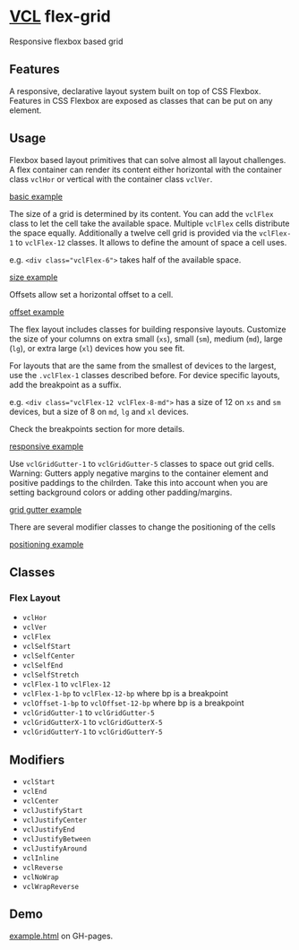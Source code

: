 # [VCL](https://vcl.github.io/) flex-grid

Responsive flexbox based grid

## Features

A responsive, declarative layout system built on top of CSS Flexbox.
Features in CSS Flexbox are exposed as classes that can be put on any element.

## Usage

Flexbox based layout primitives that can solve almost all layout challenges.
A flex container can render its content either horizontal with the container class `vclHor` or vertical with the container class `vclVer`.

[basic example](/demo/example-basic.html)

The size of a grid is determined by its content. You can add the `vclFlex` class to let the cell take the available space. Multiple `vclFlex` cells distribute the space equally.
Additionally a twelve cell grid is provided via the `vclFlex-1` to `vclFlex-12` classes. It allows to define the amount of space a cell uses.

e.g. `<div class="vclFlex-6">` takes half of the available space.

[size example](/demo/example-size.html)

Offsets allow set a horizontal offset to a cell.

[offset example](/demo/example-offset.html)

The flex layout includes classes for building responsive layouts.
Customize the size of your columns on extra small (`xs`), small (`sm`), medium (`md`), large (`lg`), or extra large (`xl`) devices how you see fit.

For layouts that are the same from the smallest of devices to the largest, use the  `.vclFlex-1` classes described before. 
For device specific layouts, add the breakpoint as a suffix.

e.g. `<div class="vclFlex-12 vclFlex-8-md">` has a size of 12 on `xs` and `sm` devices, but a size of 8 on `md`, `lg` and `xl` devices.

Check the breakpoints section for more details.

[responsive example](/demo/example-responsive.html)

Use `vclGridGutter-1` to `vclGridGutter-5` classes to space out grid cells. 
Warning: Gutters apply negative margins to the container element and positive paddings to the chilrden. Take this into account when you are setting background colors or adding other padding/margins.

[grid gutter example](/demo/example-gutter.html)

There are several modifier classes to change the positioning of the cells

[positioning example](/demo/example-positioning.html)


## Classes

### Flex Layout

- `vclHor`
- `vclVer`
- `vclFlex`
- `vclSelfStart`
- `vclSelfCenter`
- `vclSelfEnd`
- `vclSelfStretch`
- `vclFlex-1` to `vclFlex-12`
- `vclFlex-1-bp` to `vclFlex-12-bp` where bp is a breakpoint
- `vclOffset-1-bp` to `vclOffset-12-bp` where bp is a breakpoint
- `vclGridGutter-1` to `vclGridGutter-5`
- `vclGridGutterX-1` to `vclGridGutterX-5`
- `vclGridGutterY-1` to `vclGridGutterY-5`
## Modifiers
- `vclStart`
- `vclEnd`
- `vclCenter`
- `vclJustifyStart`
- `vclJustifyCenter`
- `vclJustifyEnd`
- `vclJustifyBetween`
- `vclJustifyAround`
- `vclInline`
- `vclReverse`
- `vclNoWrap`
- `vclWrapReverse`


## Demo

[example.html](/demo/example.html) on GH-pages.
